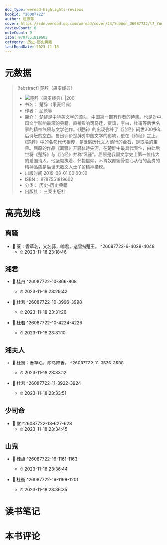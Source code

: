 ```yaml
---
doc_type: weread-highlights-reviews
bookId: "26087722"
author: 屈原等
cover: https://cdn.weread.qq.com/weread/cover/24/YueWen_26087722/t7_YueWen_26087722.jpg
reviewCount: 0
noteCount: 9
isbn: 9787551819602
category: 历史-历史典籍
lastReadDate: 2023-11-18
---
```

# 元数据
> [!abstract] 楚辞（果麦经典）
> - ![ 楚辞（果麦经典）|200](https://cdn.weread.qq.com/weread/cover/24/YueWen_26087722/t7_YueWen_26087722.jpg)
> - 书名： 楚辞（果麦经典）
> - 作者： 屈原等
> - 简介： 楚辞是中华美文学的源头，中国第一部有作者的诗集。也是对中国文学影响最深的典籍。直接影响司马迁，贾谊，李白，杜甫等后世名家的精神气质与文学创作。《楚辞》的出现弥补了《诗经》问世300多年后诗坛的空白。鲁迅评价楚辞对中国文学的影响，更在《诗经》之上。《楚辞》中的名句代代相传，是砥砺历代文人德行的金石，是取名的宝典。屈原的作品《离骚》开骚体诗先河，在楚辞中最具代表性，由此后世将《楚辞》与《诗经》并称“风骚”。屈原是我国文学史上第一位伟大的爱国诗人。他坚毅执着、怀抱信仰，不肯奴颜媚骨变心从俗的高贵的精神品质是后世无数文人士子的精神楷模。
> - 出版时间 2019-08-01 00:00:00
> - ISBN： 9787551819602
> - 分类： 历史-历史典籍
> - 出版社： 三秦出版社

# 高亮划线

## 离骚


- 📌 荃：香草名，又名荪，喻君，这里指楚王。 ^26087722-6-4029-4048
    - ⏱ 2023-11-18 23:18:46 
## 湘君


- 📌 桂舟 ^26087722-10-866-868
    - ⏱ 2023-11-18 23:29:42 

- 📌 杜若 ^26087722-10-3996-3998
    - ⏱ 2023-11-18 23:31:26 

- 📌 杜若 ^26087722-10-4224-4226
    - ⏱ 2023-11-18 23:31:10 
## 湘夫人


- 📌 杜衡：香草名，即马蹄香。 ^26087722-11-3576-3588
    - ⏱ 2023-11-18 23:33:12 

- 📌 杜若 ^26087722-11-3922-3924
    - ⏱ 2023-11-18 23:33:51 
## 少司命


- 📌 堂 ^26087722-13-627-628
    - ⏱ 2023-11-18 23:34:45 
## 山鬼


- 📌 桂旗 ^26087722-16-1161-1163
    - ⏱ 2023-11-18 23:36:44 

- 📌 杜衡 ^26087722-16-1199-1201
    - ⏱ 2023-11-18 23:36:35 
# 读书笔记

# 本书评论
